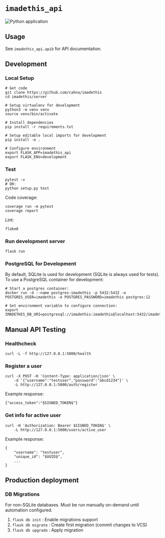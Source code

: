 # `imadethis_api`

![Python application](https://github.com/cahna/imadethis_api/workflows/Python%20application/badge.svg)

## Usage

See `imadethis_api.apib` for API documentation.

## Development

### Local Setup

```
# Get code
git clone https://github.com/cahna/imadethis
cd imadethis/server

# Setup virtualenv for development
python3 -m venv venv
source venv/bin/activate

# Install dependencies
pip install -r requirements.txt

# Setup editable local imports for development
pip install -e .

# Configure environment
export FLASK_APP=imadethis_api
export FLASK_ENV=development
```

### Test

```
pytest -v
# OR:
python setup.py test
```

Code coverage:

```
coverage run -m pytest
coverage report
```

Lint:

```
flake8
```

### Run development server

```
flask run
```

### PostgreSQL for Development

By default, SQLite is used for development (SQLite is always used for tests).
To use a PostgreSQL container for development:

```
# Start a postgres container:
docker run -d --name postgres-imadethis -p 5432:5432 -e POSTGRES_USER=imadethis -e POSTGRES_PASSWORD=imadethis postgres:12

# Set environment variable to configure connection:
export IMADETHIS_DB_URI=postgresql://imadethis:imadethis@localhost:5432/imadethis
```

## Manual API Testing

### Healthcheck

```
curl -L -f http://127.0.0.1:5000/health
```

### Register a user

```
curl -X POST -H 'Content-Type: application/json' \
    -d '{"username":"testuser","password":"abcd1234"}' \
    -L http://127.0.0.1:5000/auth/register
```

Example response:

```
{"access_token":"$SIGNED_TOKEN$"}
```

### Get info for active user

```
curl -H 'Authorization: Bearer $SIGNED_TOKEN$' \
    -L http://127.0.0.1:5000/users/active_user
```

Example response:

```
{
    "username": "testuser",
    "unique_id": "$UUID$",
    ...
}
```

## Production deployment

### DB Migrations

For non-SQLite databases. Must be run manually on-demand until automation configured.

1. `flask db init`    : Enable migrations support
2. `flask db migrate` : Create first migration (commit changes to VCS)
3. `flask db upgrade` : Apply migration
